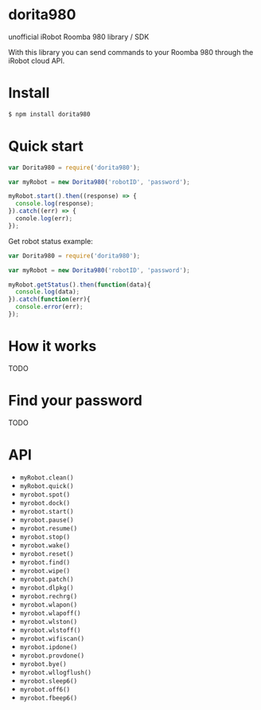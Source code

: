 # dorita980
unofficial iRobot Roomba 980 library / SDK

With this library you can send commands to your Roomba 980 through the iRobot cloud API.

# Install

```bash
$ npm install dorita980
```

# Quick start

```javascript
var Dorita980 = require('dorita980');

var myRobot = new Dorita980('robotID', 'password');

myRobot.start().then((response) => {
  console.log(response);
}).catch((err) => {
  conole.log(err);
});

```

Get robot status example:

```javascript
var Dorita980 = require('dorita980');

var myRobot = new Dorita980('robotID', 'password');

myRobot.getStatus().then(function(data){
  console.log(data);  
}).catch(function(err){
  console.error(err);
});
```

# How it works

TODO

# Find your password

TODO

# API

- `myRobot.clean()`
- `myRobot.quick()`
- `myrobot.spot()`
- `myrobot.dock()`
- `myrobot.start()`
- `myrobot.pause()`
- `myrobot.resume()`
- `myrobot.stop()`
- `myrobot.wake()`
- `myrobot.reset()`
- `myrobot.find()`
- `myrobot.wipe()`
- `myrobot.patch()`
- `myrobot.dlpkg()`
- `myrobot.rechrg()`
- `myrobot.wlapon()`
- `myrobot.wlapoff()`
- `myrobot.wlston()`
- `myrobot.wlstoff()`
- `myrobot.wifiscan()`
- `myrobot.ipdone()`
- `myrobot.provdone()`
- `myrobot.bye()`
- `myrobot.wllogflush()`
- `myrobot.sleep6()`
- `myrobot.off6()`
- `myrobot.fbeep6()`


